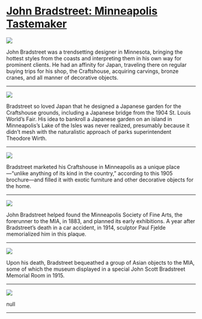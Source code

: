 # [John Bradstreet: Minneapolis Tastemaker](http://artstories.artsmia.org/#/stories/1896)

![](http://cdn.dx.artsmia.org/thumbs/tn_141212_mia329_5043289.jpg)

John Bradstreet was a trendsetting designer in Minnesota, bringing the hottest styles from the coasts and interpreting them in his own way for prominent clients. He had an affinity for Japan, traveling there on regular buying trips for his shop, the Craftshouse, acquiring carvings, bronze cranes, and all manner of decorative objects.

---

![](http://cdn.dx.artsmia.org/thumbs/tn_141212_mia329_5043291.jpg)

Bradstreet so loved Japan that he designed a Japanese garden for the Craftshouse grounds, including a Japanese bridge from the 1904 St. Louis World’s Fair. His idea to bankroll a Japanese garden on an island in Minneapolis’s Lake of the Isles was never realized, presumably because it didn’t mesh with the naturalistic approach of parks superintendent Theodore Wirth.

---

![](http://cdn.dx.artsmia.org/thumbs/tn_141226_mia329_5043444.jpg)

Bradstreet marketed his Craftshouse in Minneapolis as a unique place—“unlike anything of its kind in the country,” according to this 1905 brochure—and filled it with exotic furniture and other decorative objects for the home.

---

![](http://cdn.dx.artsmia.org/thumbs/tn_130517_mia341_0335.jpg)

John Bradstreet helped found the Minneapolis Society of Fine Arts, the forerunner to the MIA, in 1883, and planned its early exhibitions. A year after Bradstreet’s death in a car accident, in 1914, sculptor Paul Fjelde memorialized him in this plaque.

---

![](http://cdn.dx.artsmia.org/thumbs/tn_110906_mia341_181943.jpg)

Upon his death, Bradstreet bequeathed a group of Asian objects to the MIA, some of which the museum displayed in a special John Scott Bradstreet Memorial Room in 1915.

---

![](http://cdn.dx.artsmia.org/thumbs/tn_mia_6004679.jpg)

null

---
